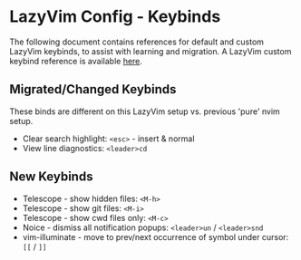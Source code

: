 # LazyVim Config - Keybinds

The following document contains references for default and custom LazyVim
keybinds, to assist with learning and migration. A LazyVim custom keybind
reference is available [here](https://www.lazyvim.org/keymaps).

## Migrated/Changed Keybinds

These binds are different on this LazyVim setup vs. previous 'pure' nvim setup.

- Clear search highlight: `<esc>` - insert & normal
- View line diagnostics: `<leader>cd`

## New Keybinds

- Telescope - show hidden files: `<M-h>`
- Telescope - show git files: `<M-i>`
- Telescope - show cwd files only: `<M-c>`
- Noice - dismiss all notification popups: `<leader>un` / `<leader>snd`
- vim-illuminate - move to prev/next occurrence of symbol under cursor: `[[` / `]]`
